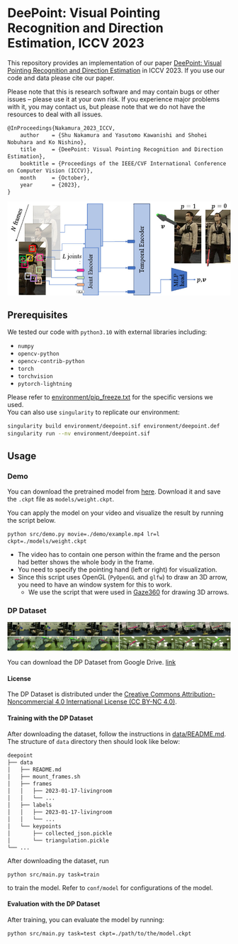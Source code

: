 # DeePoint: Visual Pointing Recognition and Direction Estimation, ICCV 2023

This repository provides an implementation of our paper [DeePoint: Visual Pointing Recognition and Direction Estimation]() in ICCV 2023. If you use our code and data please cite our paper.

Please note that this is research software and may contain bugs or other issues – please use it at your own risk. If you experience major problems with it, you may contact us, but please note that we do not have the resources to deal with all issues.


```
@InProceedings{Nakamura_2023_ICCV,
	author    = {Shu Nakamura and Yasutomo Kawanishi and Shohei Nobuhara and Ko Nishino},
	title     = {DeePoint: Visual Pointing Recognition and Direction Estimation},
	booktitle = {Proceedings of the IEEE/CVF International Conference on Computer Vision (ICCV)},
	month     = {October},
	year      = {2023},
}
```

![DeePoint Architecture](./img/DeePoint_architecture.jpg)

## Prerequisites
We tested our code with `python3.10` with external libraries including:
- `numpy`
- `opencv-python`
- `opencv-contrib-python`
- `torch`
- `torchvision`
- `pytorch-lightning`

Please refer to [environment/pip_freeze.txt](environment/pip_freeze.txt) for the specific versions we used.  
You can also use `singularity` to replicate our environment:
```bash
singularity build environment/deepoint.sif environment/deepoint.def
singularity run --nv environment/deepoint.sif
```

## Usage

### Demo
You can download the pretrained model from [here]().
Download it and save the `.ckpt` file as `models/weight.ckpt`.

You can apply the model on your video and visualize the result by running the script below.
```
python src/demo.py movie=./demo/example.mp4 lr=l ckpt=./models/weight.ckpt
```
- The video has to contain one person within the frame and the person had better shows the whole body in the frame.
- You need to specify the pointing hand (left or right) for visualization.
- Since this script uses OpenGL (`PyOpenGL` and `glfw`) to draw an 3D arrow, you need to have an window system for this to work.
	- We use the script that were used in [Gaze360](https://github.com/erkil1452/gaze360) for drawing 3D arrows.

### DP Dataset

![Examples of the DP Dataset](./img/DPDataset_examples.jpg)

You can download the DP Dataset from Google Drive. [link](https://drive.google.com/drive/folders/1W_49HId_2FLFH0X9Ry8QiTTyaVt2Y0ks)

#### License
The DP Dataset is distributed under the [Creative Commons Attribution-Noncommercial 4.0 International License (CC BY-NC 4.0)](https://creativecommons.org/licenses/by-nc/4.0/).

#### Training with the DP Dataset
After downloading the dataset, follow the instructions in [data/README.md](data/README.md).
The structure of `data` directory then should look like below:
```
deepoint
├── data
│   ├── README.md
│   ├── mount_frames.sh
│   ├── frames
│   │   ├── 2023-01-17-livingroom
│   │   └── ...
│   ├── labels
│   │   ├── 2023-01-17-livingroom
│   │   └── ...
│   └── keypoints
│       ├── collected_json.pickle
│       └── triangulation.pickle
└── ...
```
After downloading the dataset, run
```
python src/main.py task=train
```
to train the model. Refer to `conf/model` for configurations of the model.

#### Evaluation with the DP Dataset
After training, you can evaluate the model by running:

```
python src/main.py task=test ckpt=./path/to/the/model.ckpt
```
